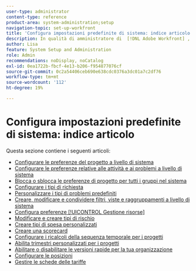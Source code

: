 ```yaml
---
user-type: administrator
content-type: reference
product-area: system-administration;setup
navigation-topic: set-up-workfront
title: 'Configura impostazioni predefinite di sistema: indice articolo'
description: In qualità di amministratore di  [!DNL Adobe Workfront] , puoi configurare le impostazioni predefinite di sistema, ad esempio le preferenze per tutti i progetti creati dagli utenti.
author: Lisa
feature: System Setup and Administration
role: Admin
recommendations: noDisplay, noCatalog
exl-id: 0ea1722b-fbcf-4e13-b206-f954877076cf
source-git-commit: 0c2a54406ceb690e638cdc0376a3dc01a7c2df76
workflow-type: tm+mt
source-wordcount: '112'
ht-degree: 19%

---
```


# Configura impostazioni predefinite di sistema: indice articolo

Questa sezione contiene i seguenti articoli:

* [Configurare le preferenze del progetto a livello di sistema](../../../administration-and-setup/set-up-workfront/configure-system-defaults/set-project-preferences.md)
* [Configurare le preferenze relative alle attività e ai problemi a livello di sistema](../../../administration-and-setup/set-up-workfront/configure-system-defaults/set-task-issue-preferences.md)
* [Blocca o sblocca le preferenze di progetto per tutti i gruppi nel sistema](../../../administration-and-setup/set-up-workfront/configure-system-defaults/lock-or-unlock-project-preferences-for-groups-system.md)
* [Configurare i tipi di richiesta](../../../administration-and-setup/set-up-workfront/configure-system-defaults/configure-request-types.md)
* [Personalizzare i tipi di problemi predefiniti](../../../administration-and-setup/set-up-workfront/configure-system-defaults/customize-default-issue-types.md)
* [Creare, modificare e condividere filtri, viste e raggruppamenti a livello di sistema](../../../administration-and-setup/set-up-workfront/configure-system-defaults/create-and-share-default-fvgs.md)
* [Configura preferenze [!UICONTROL Gestione risorse]](../../../administration-and-setup/set-up-workfront/configure-system-defaults/configure-resource-mgmt-preferences.md)
* [Modificare e creare tipi di rischio](../../../administration-and-setup/set-up-workfront/configure-system-defaults/edit-create-risk-types.md)
* [Creare tipi di spesa personalizzati](../../../administration-and-setup/set-up-workfront/configure-system-defaults/create-custom-expense-types.md)
* [Creare una scorecard](../../../administration-and-setup/set-up-workfront/configure-system-defaults/create-scorecard.md)
* [Configurare i ricalcoli della sequenza temporale per i progetti](../../../administration-and-setup/set-up-workfront/configure-system-defaults/configure-timeline-recalculations-projects.md)
* [Abilita trimestri personalizzati per i progetti](../../../administration-and-setup/set-up-workfront/configure-system-defaults/enable-custom-quarters-projects.md)
* [Abilitare o disabilitare le versioni rapide per la tua organizzazione](../../../administration-and-setup/set-up-workfront/configure-system-defaults/enable-fast-release-process.md)
* [Configurare le posizioni](/help/quicksilver/administration-and-setup/set-up-workfront/configure-system-defaults/configure-locations.md)
* [Gestire le schede delle tariffe](/help/quicksilver/administration-and-setup/set-up-workfront/configure-system-defaults/manage-rate-cards.md)
